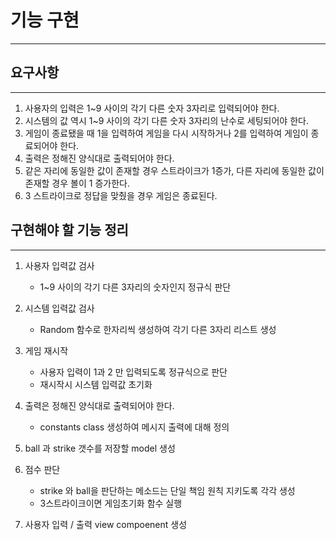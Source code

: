 # 기능 구현

---

## 요구사항

---

1. 사용자의 입력은 1~9 사이의 각기 다른 숫자 3자리로 입력되어야 한다.
2. 시스템의 값 역시 1~9 사이의 각기 다른 숫자 3자리의 난수로 세팅되어야 한다.
3. 게임이 종료됐을 때 1을 입력하여 게임을 다시 시작하거나 2를 입력하여 게임이 종료되어야 한다.
4. 출력은 정해진 양식대로 출력되어야 한다.
5. 같은 자리에 동일한 값이 존재할 경우 스트라이크가 1증가, 다른 자리에 동일한 값이 존재할 경우 볼이 1 증가한다.
6. 3 스트라이크로 정답을 맞췄을 경우 게임은 종료된다.
 

## 구현해야 할 기능 정리

---

1. 사용자 입력값 검사
   - 1~9 사이의 각기 다른 3자리의 숫자인지 정규식 판단

   
2. 시스템 입력값 검사
   - Random 함수로 한자리씩 생성하여 각기 다른 3자리 리스트 생성


3. 게임 재시작 
   - 사용자 입력이 1과 2 만 입력되도록 정규식으로 판단
   - 재시작시 시스템 입력값 초기화


4. 출력은 정해진 양식대로 출력되어야 한다.
   - constants class 생성하여 메시지 출력에 대해 정의


5. ball 과  strike 갯수를 저장할 model 생성 


6. 점수 판단
   - strike 와 ball을 판단하는 메소드는 단일 책임 원칙 지키도록  각각 생성 
   - 3스트라이크이면 게임초기화 함수 실행


7. 사용자 입력 / 출력 view compoenent 생성
 


